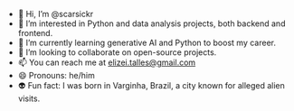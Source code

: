 - 👋 Hi, I’m @scarsickr
- 👀 I’m interested in Python and data analysis projects, both backend and frontend.
- 🌱 I’m currently learning generative AI and Python to boost my career.
- 💞️ I’m looking to collaborate on open-source projects.
- 📫 You can reach me at elizei.talles@gmail.com
- 😄 Pronouns: he/him
- 👽 Fun fact: I was born in Varginha, Brazil, a city known for alleged alien visits.
